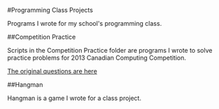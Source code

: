 #Programming Class Projects

Programs I wrote for my school's programming class.

##Competition Practice 

Scripts in the Competition Practice folder are programs I wrote to solve practice problems for 2013 Canadian Computing Competition.

[The original questions are here](https://cemc.math.uwaterloo.ca/contests/computing/2013/stage1/juniorEn.pdf)

##Hangman

Hangman is a game I wrote for a class project. 

